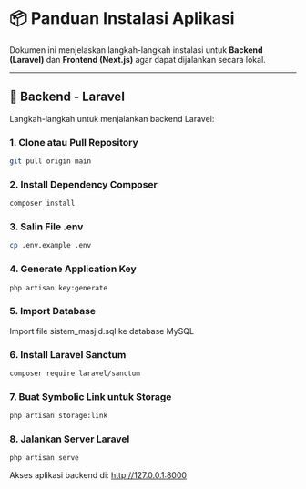 # 📦 Panduan Instalasi Aplikasi

Dokumen ini menjelaskan langkah-langkah instalasi untuk **Backend (Laravel)** dan **Frontend (Next.js)** agar dapat dijalankan secara lokal.

---

## 🔧 Backend - Laravel

Langkah-langkah untuk menjalankan backend Laravel:

### 1. Clone atau Pull Repository
```bash
git pull origin main
```

### 2. Install Dependency Composer
```bash
composer install
```

### 3. Salin File .env 
```bash
cp .env.example .env
```

### 4. Generate Application Key
```bash
php artisan key:generate
```

### 5. Import Database
Import file sistem_masjid.sql ke database MySQL

### 6. Install Laravel Sanctum
```bash
composer require laravel/sanctum
```

### 7. Buat Symbolic Link untuk Storage
```bash
php artisan storage:link
```

### 8. Jalankan Server Laravel
```bash
php artisan serve
```

Akses aplikasi backend di: http://127.0.0.1:8000

